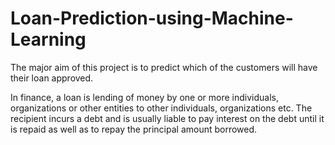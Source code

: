 # Loan-Prediction-using-Machine-Learning


The major aim of this project is to predict which of the customers will have
their loan approved.


In finance, a loan is lending of money by one or more individuals, organizations
or other entities to other individuals, organizations etc. The recipient incurs a
debt and is usually liable to pay interest on the debt until it is repaid as well as
to repay the principal amount borrowed.
